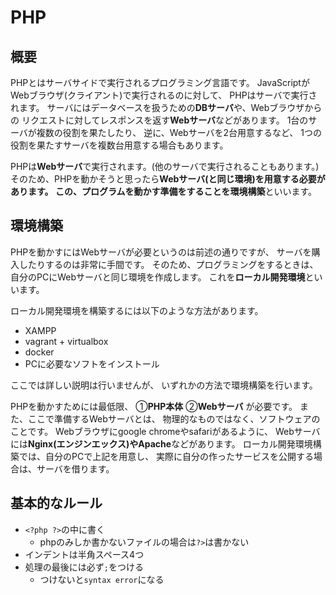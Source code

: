 # PHP

## 概要
PHPとはサーバサイドで実行されるプログラミング言語です。
JavaScriptがWebブラウザ(クライアント)で実行されるのに対して、
PHPはサーバで実行されます。
サーバにはデータベースを扱うための**DBサーバ**や、Webブラウザからの
リクエストに対してレスポンスを返す**Webサーバ**などがあります。
1台のサーバが複数の役割を果たしたり、
逆に、Webサーバを2台用意するなど、
1つの役割を果たすサーバを複数台用意する場合もあります。

PHPは**Webサーバ**で実行されます。(他のサーバで実行されることもあります。)
そのため、PHPを動かそうと思ったら**Webサーバ(と同じ環境)**を用意する必要があります。
この、プログラムを動かす準備をすることを**環境構築**といいます。


## 環境構築
PHPを動かすにはWebサーバが必要というのは前述の通りですが、
サーバを購入したりするのは非常に手間です。
そのため、プログラミングをするときは、
自分のPCにWebサーバと同じ環境を作成します。
これを**ローカル開発環境**といいます。

ローカル開発環境を構築するには以下のような方法があります。
- XAMPP
- vagrant + virtualbox
- docker
- PCに必要なソフトをインストール

ここでは詳しい説明は行いませんが、
いずれかの方法で環境構築を行います。

PHPを動かすためには最低限、
①**PHP本体**
②**Webサーバ**
が必要です。
また、ここで準備するWebサーバとは、
物理的なものではなく、ソフトウェアのことです。
Webブラウザにgoogle chromeやsafariがあるように、
Webサーバには**Nginx(エンジンエックス)**や**Apache**などがあります。
ローカル開発環境構築では、自分のPCで上記を用意し、
実際に自分の作ったサービスを公開する場合は、サーバを借ります。


## 基本的なルール
- `<?php ?>`の中に書く
  - phpのみしか書かないファイルの場合は`?>`は書かない
- インデントは半角スペース4つ
- 処理の最後には必ず`;`をつける
  - つけないと`syntax error`になる
